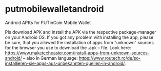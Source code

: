 # putmobilewalletandroid
Android APKs for PUTinCoin Mobile Wallet

Pls download APK and install the APK via the respective package-manager on your Android OS. If you got any problem with installing the app, please be sure, that you allowed the installation of apps from “unknown” sources for the browser you use to download the .apk – file. Look here: https://www.maketecheasier.com/install-apps-from-unknown-sources-android/ – also in German language: https://www.routech.ro/de/so-installieren-sie-apps-aus-unbekannten-quellen-in-android/.
